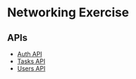 # Networking Exercise

## APIs

- [Auth API](./auth_api/)
- [Tasks API](./tasks_api/)
- [Users API](./users_api/)
